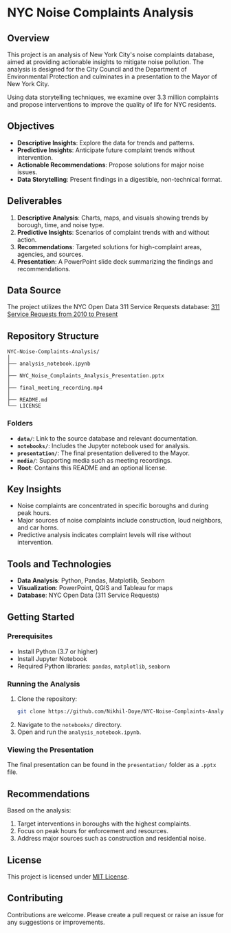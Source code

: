 # NYC Noise Complaints Analysis

## Overview

This project is an analysis of New York City's noise complaints database, aimed at providing actionable insights to mitigate noise pollution. The analysis is designed for the City Council and the Department of Environmental Protection and culminates in a presentation to the Mayor of New York City.

Using data storytelling techniques, we examine over 3.3 million complaints and propose interventions to improve the quality of life for NYC residents.

## Objectives

- **Descriptive Insights**: Explore the data for trends and patterns.
- **Predictive Insights**: Anticipate future complaint trends without intervention.
- **Actionable Recommendations**: Propose solutions for major noise issues.
- **Data Storytelling**: Present findings in a digestible, non-technical format.

## Deliverables

1. **Descriptive Analysis**: Charts, maps, and visuals showing trends by borough, time, and noise type.
2. **Predictive Insights**: Scenarios of complaint trends with and without action.
3. **Recommendations**: Targeted solutions for high-complaint areas, agencies, and sources.
4. **Presentation**: A PowerPoint slide deck summarizing the findings and recommendations.

## Data Source

The project utilizes the NYC Open Data 311 Service Requests database:
[311 Service Requests from 2010 to Present](https://nycopendata.socrata.com/Social-Services/311-Service-Requests-from-2010-to-Present/erm2-nwe9)

## Repository Structure

```
NYC-Noise-Complaints-Analysis/
│
├── analysis_notebook.ipynb
│
├── NYC_Noise_Complaints_Analysis_Presentation.pptx
│
├── final_meeting_recording.mp4
│
├── README.md
└── LICENSE
```

### Folders

- **`data/`**: Link to the source database and relevant documentation.
- **`notebooks/`**: Includes the Jupyter notebook used for analysis.
- **`presentation/`**: The final presentation delivered to the Mayor.
- **`media/`**: Supporting media such as meeting recordings.
- **Root**: Contains this README and an optional license.

## Key Insights

- Noise complaints are concentrated in specific boroughs and during peak hours.
- Major sources of noise complaints include construction, loud neighbors, and car horns.
- Predictive analysis indicates complaint levels will rise without intervention.

## Tools and Technologies

- **Data Analysis**: Python, Pandas, Matplotlib, Seaborn
- **Visualization**: PowerPoint, QGIS and Tableau for maps
- **Database**: NYC Open Data (311 Service Requests)

## Getting Started

### Prerequisites

- Install Python (3.7 or higher)
- Install Jupyter Notebook
- Required Python libraries: `pandas`, `matplotlib`, `seaborn`

### Running the Analysis

1. Clone the repository:
   ```bash
   git clone https://github.com/Nikhil-Doye/NYC-Noise-Complaints-Analysis.git
   ```
2. Navigate to the `notebooks/` directory.
3. Open and run the `analysis_notebook.ipynb`.

### Viewing the Presentation

The final presentation can be found in the `presentation/` folder as a `.pptx` file.

## Recommendations

Based on the analysis:

1. Target interventions in boroughs with the highest complaints.
2. Focus on peak hours for enforcement and resources.
3. Address major sources such as construction and residential noise.

## License

This project is licensed under [MIT License](LICENSE).

## Contributing

Contributions are welcome. Please create a pull request or raise an issue for any suggestions or improvements.
